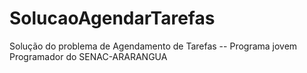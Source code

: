 # SolucaoAgendarTarefas
Solução do problema de Agendamento de Tarefas -- Programa jovem Programador do SENAC-ARARANGUA
